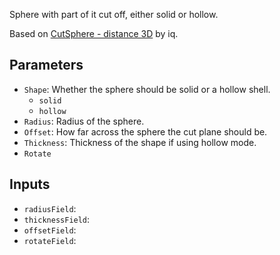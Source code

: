Sphere with part of it cut off, either solid or hollow.

Based on [CutSphere - distance 3D](https://www.shadertoy.com/view/stKSzc) by iq.

## Parameters

* `Shape`: Whether the sphere should be solid or a hollow shell.
  * `solid`
  * `hollow`
* `Radius`: Radius of the sphere.
* `Offset`: How far across the sphere the cut plane should be.
* `Thickness`: Thickness of the shape if using hollow mode.
* `Rotate`

## Inputs

* `radiusField`: 
* `thicknessField`: 
* `offsetField`: 
* `rotateField`: 